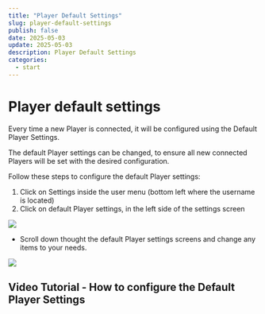```yaml
---
title: "Player Default Settings"
slug: player-default-settings
publish: false
date: 2025-05-03
update: 2025-05-03
description: Player Default Settings
categories:
  - start
---
```


Player default settings
=======================

Every time a new Player is connected, it will be configured using the Default Player Settings.

The default Player settings can be changed, to ensure all new connected Players will be set with the desired configuration.

Follow these steps to configure the default Player settings:

1. Click on Settings inside the user menu (bottom left where the username is located)
2. Click on default Player settings, in the left side of the settings screen

![](https://static.helpjuice.com/helpjuice_production/uploads/upload/image/23821/direct/1741802811726/image.png)

* Scroll down thought the default Player settings screens and change any items to your needs.

![](https://static.helpjuice.com/helpjuice_production/uploads/upload/image/23821/direct/1741802881276/image.png)

Video Tutorial - How to configure the Default Player Settings
-------------------------------------------------------------
